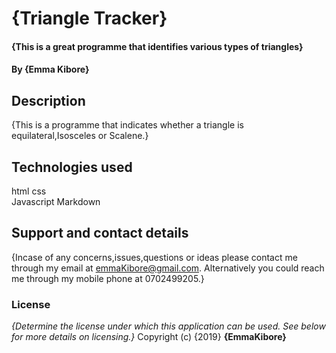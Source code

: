 # {Triangle Tracker}
#### {This is a great programme that identifies various types of triangles}
#### By **{Emma Kibore}**
## Description
{This is a programme that indicates whether a triangle is equilateral,Isosceles or Scalene.}
## Technologies used
 html
 css               
 Javascript
 Markdown
## Support and contact details
{Incase of any concerns,issues,questions or ideas please contact me through my email at emmaKibore@gmail.com. Alternatively you could reach me through my mobile phone at 0702499205.}
### License
*{Determine the license under which this application can be used.  See below for more details on licensing.}*
Copyright (c) {2019} **{EmmaKibore}**
